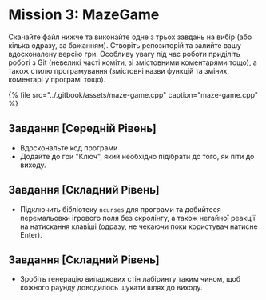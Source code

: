 # Mission 3: MazeGame

Скачайте файл нижче та виконайте одне з трьох завдань на вибір \(або кілька одразу, за бажанням\). Створіть репозиторій та залийте вашу вдосконалену версію гри. Особливу увагу під час роботи приділіть роботі з Git \(невеликі часті коміти, зі змістовними коментарями тощо\), а також стилю програмування \(змістовні назви функцій та зміних, коментарі у програмі тощо\). 

{% file src="../.gitbook/assets/maze-game.cpp" caption="maze-game.cpp" %}

## Завдання \[Середній Рівень\]

* Вдоскональте код програми
* Додайте до гри "Ключ", який необхідно підібрати до того, як піти до виходу.

## Завдання \[Складний Рівень\]

* Підключить бібліотеку `ncurses` для програми та добийтеся перемальовки ігрового поля без скролінгу, а також негайної реакції на натискання клавіші \(одразу, не чекаючи поки користувач натисне Enter\).

## Завдання \[Складний Рівень\]

* Зробіть генерацію випадкових стін лабіринту таким чином, щоб кожного раунду доводилось шукати шлях до виходу. 



